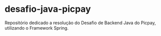# desafio-java-picpay
Repositório dedicado a resolução do Desafio de Backend Java do Picpay, utilizando o Framework Spring.

